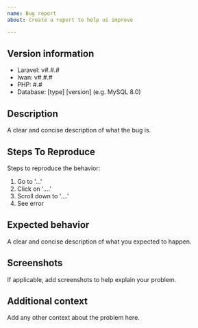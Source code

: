 ```yaml
---
name: Bug report
about: Create a report to help us improve

---
```


<!---
IF YOU'RE POSTING A QUESTION ABOUT HOW TO USE VOYAGER, PLEASE CONSIDER ASKING IN SLACK FIRST
--->
## Version information
<!--- The following information is required for bug reports.  Issues without it will be closed without response --->
 - Laravel: v#.#.#
 - Iwan: v#.#.#
 - PHP: #.#
 - Database: [type] [version] (e.g. MySQL 8.0)

## Description
<!--- Describe the bug --->
A clear and concise description of what the bug is.

## Steps To Reproduce
Steps to reproduce the behavior:
1. Go to '...'
2. Click on '....'
3. Scroll down to '....'
4. See error

## Expected behavior
A clear and concise description of what you expected to happen.

## Screenshots
If applicable, add screenshots to help explain your problem.

## Additional context
Add any other context about the problem here.
